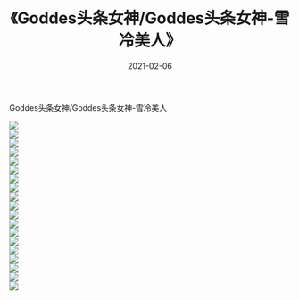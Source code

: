 ﻿---
layout: post
title:  《Goddes头条女神/Goddes头条女神-雪冷美人》
date:   2021-02-06
img: http://img.660000.xyz/Sharelink/网络美图/2021/Goddes头条女神/Goddes头条女神-雪冷美人/000.jpg
categories: [美女, 清纯, 唯美]
---

Goddes头条女神/Goddes头条女神-雪冷美人

 ![](http://img.660000.xyz/Sharelink/网络美图/2021/Goddes头条女神/Goddes头条女神-雪冷美人/001.jpg) <br>![](http://img.660000.xyz/Sharelink/网络美图/2021/Goddes头条女神/Goddes头条女神-雪冷美人/002.jpg) <br>![](http://img.660000.xyz/Sharelink/网络美图/2021/Goddes头条女神/Goddes头条女神-雪冷美人/003.jpg) <br>![](http://img.660000.xyz/Sharelink/网络美图/2021/Goddes头条女神/Goddes头条女神-雪冷美人/004.jpg) <br>![](http://img.660000.xyz/Sharelink/网络美图/2021/Goddes头条女神/Goddes头条女神-雪冷美人/005.jpg) <br>![](http://img.660000.xyz/Sharelink/网络美图/2021/Goddes头条女神/Goddes头条女神-雪冷美人/006.jpg) <br>![](http://img.660000.xyz/Sharelink/网络美图/2021/Goddes头条女神/Goddes头条女神-雪冷美人/007.jpg) <br>![](http://img.660000.xyz/Sharelink/网络美图/2021/Goddes头条女神/Goddes头条女神-雪冷美人/008.jpg) <br>![](http://img.660000.xyz/Sharelink/网络美图/2021/Goddes头条女神/Goddes头条女神-雪冷美人/009.jpg) <br>![](http://img.660000.xyz/Sharelink/网络美图/2021/Goddes头条女神/Goddes头条女神-雪冷美人/010.jpg) <br>![](http://img.660000.xyz/Sharelink/网络美图/2021/Goddes头条女神/Goddes头条女神-雪冷美人/011.jpg) <br>![](http://img.660000.xyz/Sharelink/网络美图/2021/Goddes头条女神/Goddes头条女神-雪冷美人/012.jpg) <br>![](http://img.660000.xyz/Sharelink/网络美图/2021/Goddes头条女神/Goddes头条女神-雪冷美人/013.jpg) <br>![](http://img.660000.xyz/Sharelink/网络美图/2021/Goddes头条女神/Goddes头条女神-雪冷美人/014.jpg) <br>![](http://img.660000.xyz/Sharelink/网络美图/2021/Goddes头条女神/Goddes头条女神-雪冷美人/015.jpg) <br>![](http://img.660000.xyz/Sharelink/网络美图/2021/Goddes头条女神/Goddes头条女神-雪冷美人/016.jpg) <br>![](http://img.660000.xyz/Sharelink/网络美图/2021/Goddes头条女神/Goddes头条女神-雪冷美人/017.jpg) <br>![](http://img.660000.xyz/Sharelink/网络美图/2021/Goddes头条女神/Goddes头条女神-雪冷美人/018.jpg) <br>![](http://img.660000.xyz/Sharelink/网络美图/2021/Goddes头条女神/Goddes头条女神-雪冷美人/019.jpg) <br>